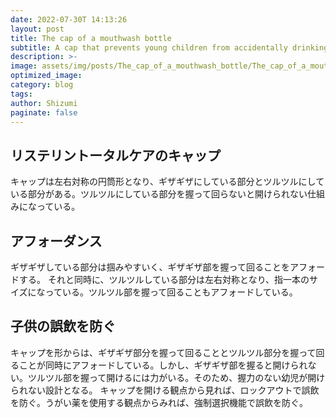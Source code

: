 ```yaml
---
date: 2022-07-30T 14:13:26
layout: post
title: The cap of a mouthwash bottle
subtitle: A cap that prevents young children from accidentally drinking
description: >-
image: assets/img/posts/The_cap_of_a_mouthwash_bottle/The_cap_of_a_mouthwash_bottle.jpg
optimized_image: 
category: blog
tags: 
author: Shizumi
paginate: false
---
```


## リステリントータルケアのキャップ

キャップは左右対称の円筒形となり、ギザギザにしている部分とツルツルにしている部分がある。ツルツルにしている部分を握って回らないと開けられない仕組みになっている。


## アフォーダンス

ギザギザしている部分は掴みやすいく、ギザギザ部を握って回ることをアフォードする。
それと同時に、ツルツルしている部分は左右対称となり、指一本のサイズになっている。ツルツル部を握って回ることもアフォードしている。

## 子供の誤飲を防ぐ

キャップを形からは、ギザギザ部分を握って回ることとツルツル部分を握って回ることが同時にアフォードしている。しかし、ギザギザ部を握ると開けられない。ツルツル部を握って開けるには力がいる。そのため、握力のない幼児が開けられない設計となる。
キャップを開ける観点から見れば、ロックアウトで誤飲を防ぐ。うがい薬を使用する観点からみれば、強制選択機能で誤飲を防ぐ。
